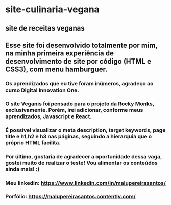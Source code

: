 # site-culinaria-vegana
## site de receitas veganas
## Esse site foi desenvolvido totalmente por mim, na minha primeira experiência de desenvolvimento de site por código (HTML e CSS3), com menu hamburguer.
### Os aprendizados que eu tive foram inúmeros, agradeço ao curso Digital Innovation One. 
### O site Veganis foi pensado para o projeto da Rocky Monks, exclusivamente. Porém, irei adicionar, conforme meus aprendizados, Javascript e React.
### É possível visualizar o meta description, target keywords, page title e h1,h2 e h3 nas páginas, seguindo a hierarquia que o próprio HTML facilita.
### Por último, gostaria de agradecer a oportunidade dessa vaga, gostei muito de realizar o teste! Vou alimentar os conteúdos ainda mais! :)
### Meu linkedin: https://www.linkedin.com/in/malupereirasantos/
### Porfólio: https://malupereirasantos.contently.com/
